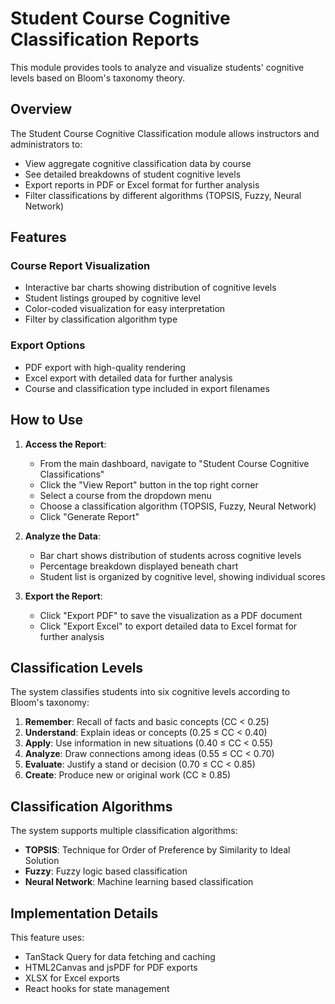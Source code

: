 # Student Course Cognitive Classification Reports

This module provides tools to analyze and visualize students' cognitive levels based on Bloom's taxonomy theory.

## Overview

The Student Course Cognitive Classification module allows instructors and administrators to:

- View aggregate cognitive classification data by course
- See detailed breakdowns of student cognitive levels
- Export reports in PDF or Excel format for further analysis
- Filter classifications by different algorithms (TOPSIS, Fuzzy, Neural Network)

## Features

### Course Report Visualization

- Interactive bar charts showing distribution of cognitive levels
- Student listings grouped by cognitive level
- Color-coded visualization for easy interpretation
- Filter by classification algorithm type

### Export Options

- PDF export with high-quality rendering
- Excel export with detailed data for further analysis
- Course and classification type included in export filenames

## How to Use

1. **Access the Report**:

    - From the main dashboard, navigate to "Student Course Cognitive Classifications"
    - Click the "View Report" button in the top right corner
    - Select a course from the dropdown menu
    - Choose a classification algorithm (TOPSIS, Fuzzy, Neural Network)
    - Click "Generate Report"

2. **Analyze the Data**:

    - Bar chart shows distribution of students across cognitive levels
    - Percentage breakdown displayed beneath chart
    - Student list is organized by cognitive level, showing individual scores

3. **Export the Report**:
    - Click "Export PDF" to save the visualization as a PDF document
    - Click "Export Excel" to export detailed data to Excel format for further analysis

## Classification Levels

The system classifies students into six cognitive levels according to Bloom's taxonomy:

1. **Remember**: Recall of facts and basic concepts (CC < 0.25)
2. **Understand**: Explain ideas or concepts (0.25 ≤ CC < 0.40)
3. **Apply**: Use information in new situations (0.40 ≤ CC < 0.55)
4. **Analyze**: Draw connections among ideas (0.55 ≤ CC < 0.70)
5. **Evaluate**: Justify a stand or decision (0.70 ≤ CC < 0.85)
6. **Create**: Produce new or original work (CC ≥ 0.85)

## Classification Algorithms

The system supports multiple classification algorithms:

- **TOPSIS**: Technique for Order of Preference by Similarity to Ideal Solution
- **Fuzzy**: Fuzzy logic based classification
- **Neural Network**: Machine learning based classification

## Implementation Details

This feature uses:

- TanStack Query for data fetching and caching
- HTML2Canvas and jsPDF for PDF exports
- XLSX for Excel exports
- React hooks for state management
